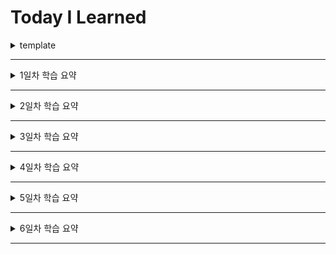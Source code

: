 # Today I Learned

<details>
<summary>template</summary>
<div>

### 제목

#### 부제목1

- 부제목 내용

```python
code
```

</div>
</details>

---

<details>
<summary>1일차 학습 요약</summary>
<div>

### Print

#### Separator 사용

- 콤마(,)로 구분된 문자열에 separator를 적용하여 출력

```python
    print("P", "Y", "T", "H", "O", "N", sep='')
    // PYTHON
    print("P", "Y", "T", "H", "O", "N", sep='-')
    // P-Y-T-H-O-N
```

#### End 사용

- print 내용간 줄바꿈이 되어 출력되지 않고, end 옵션의 내용 다음에 같은 라인에서 출력된다.

```python
    print('Welcome to', end='')
    print(' Python', end='     last')
    print('!')
    // Welcome to Python     last!
```

#### Python Format 사용

- format 옵션(d, s, f, ...) // d: digit, s: string, f: float, ...
- format 옵션을 사용하면 출력되는 문자열을 자동으로 포맷팅하여 출력한다.

```python
    print('%s %s' % ('one', 'two'))
    // one two

    print('{} {}'.format('one', 'two'))
    // one two
```

</div>
</details>

---

<details>
<summary>2일차 학습 요약</summary>
<div>

### 변수

#### 기본 선언

- 파이썬에서는 변수 키워드가 없다 (var, let, const 등등..)
- 파이썬에서 변수는 동적 타입이다

```python
num1 = 100
str1 = 'Hello'
```

#### 자료형

- <code>type(n)</code> : 변수의 자료형을 확인

```python
num1 = 700
str1 = 'Hello'

print(type(num1)) # <class 'int'>
print(type(num1)) # <class 'str'>
```

#### 값 복사

- 파이썬에서는 값 참조가 아닌 값 복사가 된다.

```python
a = 777
print(a) # 777

b = a
a = 888
print(a) # 888
print(b) # 777 # 이후에 a의 값이 변해도, b는 할당된 그 값을 그대로 유지한다.
```

#### id(identity)

- <code>id(변수)</code> : 객체의 고유값 확인
- 파이썬은 중복된 객체를 만드려고 하지 않는다. 이미 기존에 할당된 값을 새로운 변수에 담으려고 하는 경우 새로운 변수의 id는 기존에 할당된 값을 갖고 있는 변수의 id와 동일한 값을 갖게 된다.
- 그 이후에 기존에 없던 새로운 값이 할당되면 새로운 id를 갖게 된다.

```python
a = 888
b = 777
print(id(a)) # 4452267376
print(id(b)) # 4452267248
print(id(a) == id(b)) # False

x = y = z = 300
print(id(x)) # 4502369488
print(id(y)) # 4502369488
print(id(z)) # 4502369488
print(id(x) == id(y) == id(z)) # True

i = 10
j = 11

print(id(i)) # 4345625168
print(id(j)) # 4345625200
print(id(i) == id(j)) # False

i = 10
j = 10

print(id(i)) # 4345625168
print(id(j)) # 4345625168
print(id(i) == id(j)) # True

q = 10
print(id(q)) # 4319165008
```

</div>
</details>

---

<details>
<summary>3일차 학습 요약</summary>
<div>

### 파이썬 기초 자료형

#### 숫자형

파이썬 지원 자료형

- int: 정수형
- float: 실수형
- complex: 복소수형
- bool: 불린형(true/false)
- str: 문자열(시퀀스)
- list: 리스트(시퀀스)
- tuple: 튜플(시퀀스)
- set: 집합
- dict: 사전

```python
str1 = 'Hello Python' # <class 'str'>
str2 = 'Anaconda' # <class 'str'>
bool1 = True # <class 'bool'>

int1 = 10 # <class 'int'>
float1 = 10.0 # <class 'float'> / 10과 10.0은 데이터 타입이 다르므로. 같지 않다

list = [str1, str2] # <class 'list'>
dict = { 'name':'Anaconda', 'age':10 } # <class 'dict'>
tuple1 = 4, 5, 6 # <class 'tuple'>
tuple2 = (7, 8, 9) # <class 'tuple'>
set = {3, 5, 7} # <class 'set'>
```

숫자형 연산자

- \+ : 합
- \- : 뺄셈
- \* : 곱
- / : 나눗셈
- // : 나눗셈의 몫
- % : 나눗셈의 나머지
- abs(x) : 절대값
- pow(x, y) : x의 y제곱
- x \*\* y : x의 y제곱

형이 다른 값을 연산하려고 할 때는 자동형 변환이 일어난다.
ex) 정수(int) + 실수(float) = 실수(float)

```python
a = 3.
b = 6
c = .7
d = 12.7
print(type(a), type(b), type(c), type(d))
# <class 'float'> <class 'int'> <class 'float'> <class 'float'>

print(float(b)) # 6.0
print(int(c)) # 0
print(int(d)) # 12
print(int(True)) # 1 / True : 1
print(float(False)) # 0.0 / False : 0
print(complex(3)) # (3+0j)
print(complex('3')) # (3+0j)  / 문자형 -> 숫자형
print(complex(False)) # 0j

x, y = divmod(100, 8)
print(x, y) # 12, 4
```

외부 모듈 사용

```python
import math

print(math.pi) # 3.141592653589793
print(math.ceil(5.1)) # 6 / 올림
```

</div>
</details>

---

<details>
<summary>4일차 학습 요약</summary>
<div>

### 문자형

#### 문자열 생성

```python
str1 = 'Hello Python'
str2 = "Anaconda"
str3 = """이것도 가능해"""
str4 = '''이것도 가능하구나'''

빈 문자열 생성
str_t1 = ''
str_t2 = str()
```

#### 이스케이프 문자

- \n : 개행
- \t : 탭
- \\ : 문자
- \' : 문자
- \" : 문자
- \000 : 널 문자

```python
print("I'm Boy") # I'm boy
print('I\'m boy') # I'm boy
print('a \t b') # a        b
print('a \n b') #a
                # b
```

#### 멀티라인 입력

- ''' ''' 또는 """ """
- \ 를 사용하면 개행할 수 있다

```python
multi_str = '''
멀티라인을
입력해볼게요
과연 이게 문자열인가요?
'''

multi_str2 = \
'''
역 슬래시(\)를 사용하면
개행을 할 수 있다
개행한 다음의 내용이 변수에 할당된다.
'''
```

#### 문자열 연산

```python
### 시퀀스는 'in' 과 'not in' 연산을 지원한다.
str_o1 = 'Hello'
str_o2 = 'Python'
str_o3 = 'How are you?'

print ('a' not in str_o1) # True
print('p' in str_o2) # False
print('P' in str_o2) # True
print('?' in str_o3) # True
```

#### 문자열 형 변환

- <code>str()</code> : 문자형으로 변환

```python
is_str1 = str(123)
is_str2 = str(True)
is_str3 = str(3.14)
print (type(is_str1)) # <class 'str'>
print (type(is_str2)) # <class 'str'>
print (type(is_str3)) # <class 'str'>
```

#### 문자열 함수

- <code>len(str)</code> : 문자열 길이 확인
- <code>upper()</code> : 대문자로 변환
- <code>capitalize()</code> : 첫번째 문자를 대문자로 변환
- <code>isalpha()</code> : 문자만 있는지 확인
- <code>isalnum()</code> : 문자와 숫자만 있는지 확인
- <code>startswith()</code> : 문자열의 시작이 무엇인지 확인
- <code>endwith()</code> : 문자열의 끝이 무엇인지 확인
- <code>count()</code> : 문자열에 몇 개의 문자가 있는지 확인
- <code>replace(old, new)</code> : old -> new 문자열을 변경한다.
- <code>split()</code> : 문자열을 구분자로 나누어 리스트로 반환한다.
- <code>sorted()</code>: 문자열을 정렬한다. (a-z 순서대로)

#### 반복(시퀀스)

- <code>dir()</code> : 객체에 정의된 변수 또는 함수를 보여준다. \_\_iter\_\_가 있다면 반복(시퀀스) 가능

```python
im_str = 'Good Boy!'

print(dir(im_str))
for i in im_str:
    print(i)
```

#### 슬라이싱

```python
str_s1 = "Hello Python"

print(str_s1[4]) # o
print(str_s1[-1]) # n
print(str_s1[-3]) # h, 뒤에서 세번째
print(str_s1[0:3]) # Hel, 0~3
print(str_s1[:3]) # Hel, 처음~3
print(str_s1[3:]) # lo Python, 3~마지막
print(str_s1[:len(str_s1)]) # Hello Python, 처음~문자길이
print(str_s1[:len(str_s1) - 1]) # Hello Pytho, 처음~(문자 길이 + 연산)
print(str_s1[1:9:3]) # eoy, 3번째는 간격, 처음~9 3번씩 건너뛴 문자열
print(str_s1[-5:]) # ython, 뒤에서 5~마지막
print(str_s1[1:-2]) # ello Pyth, 1~마지막에서 두번째 전까지
print(str_s1[::2]) # HloPto, 처음~마지막 2개씩 건너뛴 문자열
print(str_s1[::-1]) # nohtyP olleH, 역순
```

#### 아스키 코드(ASCII)

- <code>ord()</code> : 문자 -> 아스키 코드
- <code>chr()</code> : 아스키 코드 -> 문자

```python
ord('z') # 122
chr(122) # 'z'
```

</div>
</details>

---

<details>
<summary>5일차 학습 요약</summary>
<div>

### 리스트 자료형 - 1

#### 리스트

- 순서가 있다. (반복이 가능하다)
- 중복이 허용된다.
- 수정 및 삭제가 가능하다.

#### 선언

```python
a = [] # <class 'list'>
b = list()
c = [5, 10 ,15]
d = [1000, 10000, 'Ace', 'Base', 'Captain']
e = [1, 10, 100, ['january', 'february', 'march']]
f = [21.42, 'footbar', 3, 4, False, 3.14159]
```

#### 인덱싱

```python
print('d : ', type(d), d) # d :  <class 'list'> [1000, 10000, 'Ace', 'Base', 'Captain']
print('d[1] : ', d[1]) # 10000
print('연산도 가능 : ', d[0] + d[1]) # 11000
print('배열 내 배열에 접근 : ', e[-1][1]) # february
print('문자를 배열로 변환 : ', list(e[-1][1])) # ['f', 'e', 'b', 'r', 'e', 'b', 'l', 'y']
```

#### 슬라이싱

```python
print('d[1:3] : ', d[0:3]) # [1000, 10000, 'Ace']
print(d[2:]) # ['Ace', 'Base', 'Captain']
print(e[-1][1:3]) # ['february', 'march']
```

#### 리스트 연산

```python
print(c + d) # [5, 10, 15, 1000, 10000, 'Ace', 'Base', 'Captain']
print(d + c) # [1000, 10000, 'Ace', 'Base', 'Captain', 5, 10, 15]
print(c * 3) # [5, 10, 15, 5, 10, 15, 5, 10, 15]
```

</div>
</details>

---

<details>
<summary>6일차 학습 요약</summary>
<div>

### 리스트 자료형 2

#### 리스트 비교

```python
c = [1,2,3,4,5,6]
## 값 비교
print(c == c[:3] + c[3:]) # True

## 같은 id 값
temp = c
print(c == temp) # True
print(id(c) == id(temp)) # True, 파이썬은 내부적으로 최적화를 해서 자료구조를 저장하고 있다.
```

#### 리스트 수정 삭제

```python
z = [1,2,3,4,5,6]
z[0] = 'a'
print(z) # ['a', 2, 3, 4, 5, 6]
z[1:2] = ['a','b','c']
print(z) # ['a', 'a', 'b', 'c', 3, 4, 5, 6]
z[1:3] = []
print(z) # ['a', 'c', 3, 4, 5, 6]
del z[3]
print(z) # ['a', 'c', 3, 5, 6]
```

#### 리스트 함수(메서드)

- <code>myList.append(1)</code> : 마지막에 추가
- <code>myList.pop()</code> : 마지막 요소 삭제
- <code>myList.sort()</code> : 오름차순 정렬
- <code>myList.reverse()</code> : 내림차순 정렬
- <code>myList.insert(index, value)</code> : index 위치에 value 추가
- <code>myList.remove(value)</code> : value 삭제
- <code>myList.index(value)</code> : value 위치 확인
- <code>myList.count(value)</code> : value 개수 확인
- <code>myList.clear()</code> : 모든 요소 삭제
- <code>myList.copy()</code> : 복사
- <code>myList.extend(list)</code> : 리스트 연결

```python
myList = [1,'a',2,'c',3,'z',4,'o',5,'q',6]
strList = ['z', 'a', 'c', 'q', 'o']

myList.append(9)
print(myList) # [1, 'a', 2, 'c', 3, 'z', 4, 'o', 5, 'q', 6, 9]
myList.pop()
print(myList) # [1, 'a', 2, 'c', 3, 'z', 4, 'o', 5, 'q', 6]
strList.sort()
print(strList) # ['a', 'c', 'o', 'q', 'z']
myList.reverse()
print(myList) # [6, 'q', 5, 'o', 4, 'z', 3, 'c', 2, 'a', 1]
myList.insert(0, 0)
print(myList) # [0, 6, 'q', 5, 'o', 4, 'z', 3, 'c', 2, 'a', 1]
myList.remove('z')
print(myList) # [0, 6, 'q', 5, 'o', 4, 3, 'c', 2, 'a', 1]
myList.index('q')
print(myList.index('q')) # 2
myList.count('c')
print(myList.count('c')) # 1
myList.clear()
print(myList) # []
myList.append('a')
myList.extend([1,2,3,4,5])
print(myList) # ['a', 1, 2, 3, 4, 5]
```

</div>
</details>

---
